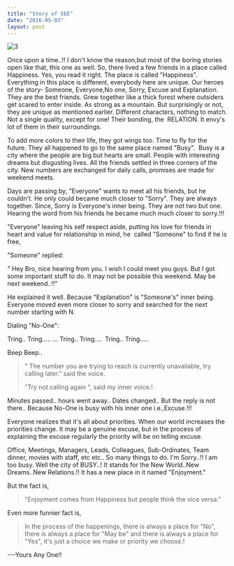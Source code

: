 ```yaml
---
title: "Story of SEE"
date: "2016-05-03"
layout: post
---
```


![3](images/3.png)

Once upon a time..!! I don't know the reason,but most of the boring stories open like that, this one as well. So, there lived a few friends in a place called Happiness. Yes, you read it right. The place is called "Happiness". Everything in this place is different, everybody here are unique. Our heroes of the story- Someone, Everyone,No one, Sorry, Excuse and Explanation. They are the best friends. Grew together like a thick forest where outsiders get scared to enter inside. As strong as a mountain. But surprisingly or not, they are unique as mentioned earlier. Different characters, nothing to match. Not a single quality, except for one! Their bonding, the  RELATION. It envy's lot of them in their surroundings.

To add more colors to their life, they got wings too. Time to fly for the future. They all happened to go to the same place named "Busy".  Busy is a city where the people are big but hearts are small. People with interesting dreams but disgusting lives. All the friends settled in three corners of the city. New numbers are exchanged for daily calls, promises are made for weekend meets.

Days are passing by, "Everyone" wants to meet all his friends, but he couldn't. He only could became much closer to "Sorry". They are always together. Since, Sorry is Everyone's inner being. They are not two but one. Hearing the word from his friends he became much much closer to sorry.!!!

"Everyone" leaving his self respect aside, putting his love for friends in heart and value for relationship in mind, he  called "Someone" to find if he is free,

"Someone" replied:

" Hey Bro, nice hearing from you. I wish I could meet you guys. But I got some important stuff to do. It may not be possible this weekend. May be next weekend..!!"

He explained it well. Because "Explanation" is "Someone's" inner being. Everyone moved even more closer to sorry and searched for the next number starting with N.

Dialing "No-One":

Tring.. Tring..... ... Tring.. Tring....  Tring.. Tring.....

Beep Beep..

> " The number you are trying to reach is currently unavailable, try calling later." said the voice.
> 
> "Try not calling again ", said my inner voice.!

Minutes passed.. hours went away.. Dates changed.. But the reply is not there.. Because No-One is busy with his inner one i.e.,Excuse.!!!

Everyone realizes that it's all about priorities. When our world increases the priorities change. It may be a genuine excuse, but in the process of explaining the excuse regularly the priority will be on telling excuse.

Office, Meetings, Managers, Leads, Colleagues, Sub-Ordinates, Team dinner, movies with staff, etc etc.. So many things to do. I'm Sorry..!! I am too busy. Well the city of BUSY..! It stands for the New World..New Dreams..New Relations.!! It has a new place in it named "Enjoyment."

But the fact is,

> "Enjoyment comes from Happiness but people think the vice versa."

Even more funnier fact is,

> In the process of the happenings, there is always a place for "No", there is always a place for "May be" and there is always a place for "Yes", it's just a choice we make or priority we choose.!

\---Yours Any One!!
